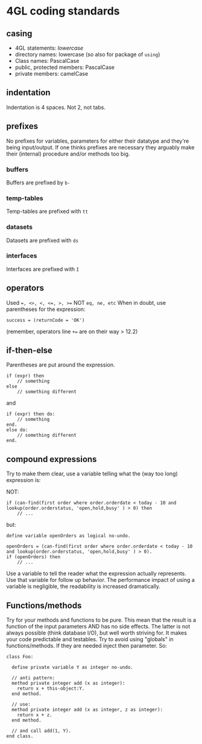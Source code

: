 # 4GL coding standards

## casing
- 4GL statements: *lowercase* 
- directory names: lowercase (so also for package of `using`)
- Class names: PascalCase
- public, protected members: PascalCase
- private members: camelCase

## indentation
Indentation is 4 spaces. Not 2, not tabs.

## prefixes
No prefixes for variables, parameters for either their datatype and they're being input/output. If one thinks prefixes are necessary they arguably make their (internal) procedure and/or methods too big.

### buffers 
Buffers are prefixed by `b-`

### temp-tables 
Temp-tables are prefixed with `tt`

### datasets 
Datasets are prefixed with `ds`

### interfaces
Interfaces are prefixed with `I`

## operators
Used `=, <>, <, <=, >, >=` NOT `eq, ne, etc`
When in doubt, use parentheses for the expression:

```
success = (returnCode = 'OK')
```
(remember, operators line `+=` are on their way > 12.2)

## if-then-else
Parentheses are put around the expression.

```
if (expr) then
    // something
else
    // something different
```

and

```
if (expr) then do:
    // something
end.
else do:
    // something different
end.
```

## compound expressions
Try to make them clear, use a variable telling what the (way too long) expression is:

NOT:
```
if (can-find(first order where order.orderdate < today - 10 and lookup(order.orderstatus, 'open,hold,busy' ) > 0) then
    // ...
```

but:
```
define variable openOrders as logical no-undo.

openOrders = (can-find(first order where order.orderdate < today - 10 and lookup(order.orderstatus, 'open,hold,busy' ) > 0).
if (openOrders) then 
    // ...
```
Use a variable to tell the reader what the expression actually represents. Use that variable for follow up behavior.
The performance impact of using a variable is negligible, the readability is increased dramatically.

## Functions/methods
Try for your methods and functions to be pure. This mean that the result is a function of the input parameters AND has no side effects. The latter is not always possible (think database I/O), but well worth striving for. It makes your code predictable and testables. Try to avoid using "globals" in functions/methods. If they are needed inject then parameter. So:

```
class Foo:
  
  define private variable Y as integer no-undo.

  // anti pattern:
  method private integer add (x as integer):
    return x + this-object:Y.
  end method.

  // use:
  method private integer add (x as integer, z as integer):
    return x + z.
  end method.

  // and call add(1, Y).
end class.
```
